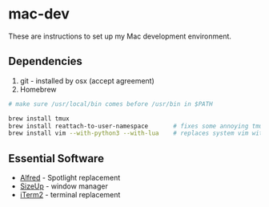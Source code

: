 # mac-dev
These are instructions to set up my Mac development environment.

## Dependencies
1. git - installed by osx (accept agreement)
2. Homebrew

```bash
# make sure /usr/local/bin comes before /usr/bin in $PATH

brew install tmux
brew install reattach-to-user-namespace       # fixes some annoying tmux shortcomings on osx
brew install vim --with-python3 --with-lua    # replaces system vim with vim8 w/python and lua support

```

## Essential Software
- [Alfred](https://www.alfredapp.com/) - Spotlight replacement
- [SizeUp](http://www.irradiatedsoftware.com/sizeup/) - window manager
- [iTerm2](https://www.iterm2.com/version3.html) - terminal replacement
